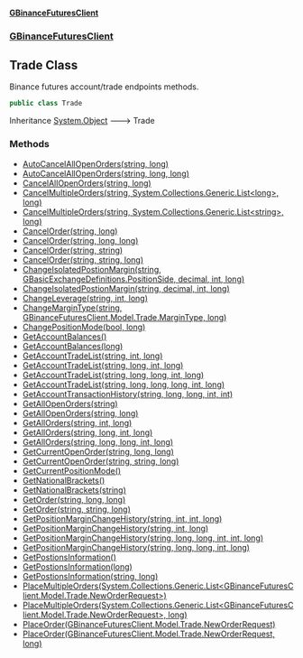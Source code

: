#### [GBinanceFuturesClient](./index.md 'index')
### [GBinanceFuturesClient](./GBinanceFuturesClient.md 'GBinanceFuturesClient')
## Trade Class
Binance futures account/trade endpoints methods.  
```csharp
public class Trade
```
Inheritance [System.Object](https://docs.microsoft.com/en-us/dotnet/api/System.Object 'System.Object') &#129106; Trade  
### Methods
- [AutoCancelAllOpenOrders(string, long)](./GBinanceFuturesClient-Trade-AutoCancelAllOpenOrders(string_long).md 'GBinanceFuturesClient.Trade.AutoCancelAllOpenOrders(string, long)')
- [AutoCancelAllOpenOrders(string, long, long)](./GBinanceFuturesClient-Trade-AutoCancelAllOpenOrders(string_long_long).md 'GBinanceFuturesClient.Trade.AutoCancelAllOpenOrders(string, long, long)')
- [CancelAllOpenOrders(string, long)](./GBinanceFuturesClient-Trade-CancelAllOpenOrders(string_long).md 'GBinanceFuturesClient.Trade.CancelAllOpenOrders(string, long)')
- [CancelMultipleOrders(string, System.Collections.Generic.List&lt;long&gt;, long)](./GBinanceFuturesClient-Trade-CancelMultipleOrders(string_System-Collections-Generic-List-long-_long).md 'GBinanceFuturesClient.Trade.CancelMultipleOrders(string, System.Collections.Generic.List&lt;long&gt;, long)')
- [CancelMultipleOrders(string, System.Collections.Generic.List&lt;string&gt;, long)](./GBinanceFuturesClient-Trade-CancelMultipleOrders(string_System-Collections-Generic-List-string-_long).md 'GBinanceFuturesClient.Trade.CancelMultipleOrders(string, System.Collections.Generic.List&lt;string&gt;, long)')
- [CancelOrder(string, long)](./GBinanceFuturesClient-Trade-CancelOrder(string_long).md 'GBinanceFuturesClient.Trade.CancelOrder(string, long)')
- [CancelOrder(string, long, long)](./GBinanceFuturesClient-Trade-CancelOrder(string_long_long).md 'GBinanceFuturesClient.Trade.CancelOrder(string, long, long)')
- [CancelOrder(string, string)](./GBinanceFuturesClient-Trade-CancelOrder(string_string).md 'GBinanceFuturesClient.Trade.CancelOrder(string, string)')
- [CancelOrder(string, string, long)](./GBinanceFuturesClient-Trade-CancelOrder(string_string_long).md 'GBinanceFuturesClient.Trade.CancelOrder(string, string, long)')
- [ChangeIsolatedPostionMargin(string, GBasicExchangeDefinitions.PositionSide, decimal, int, long)](./GBinanceFuturesClient-Trade-ChangeIsolatedPostionMargin(string_GBasicExchangeDefinitions-PositionSide_decimal_int_long).md 'GBinanceFuturesClient.Trade.ChangeIsolatedPostionMargin(string, GBasicExchangeDefinitions.PositionSide, decimal, int, long)')
- [ChangeIsolatedPostionMargin(string, decimal, int, long)](./GBinanceFuturesClient-Trade-ChangeIsolatedPostionMargin(string_decimal_int_long).md 'GBinanceFuturesClient.Trade.ChangeIsolatedPostionMargin(string, decimal, int, long)')
- [ChangeLeverage(string, int, long)](./GBinanceFuturesClient-Trade-ChangeLeverage(string_int_long).md 'GBinanceFuturesClient.Trade.ChangeLeverage(string, int, long)')
- [ChangeMarginType(string, GBinanceFuturesClient.Model.Trade.MarginType, long)](./GBinanceFuturesClient-Trade-ChangeMarginType(string_GBinanceFuturesClient-Model-Trade-MarginType_long).md 'GBinanceFuturesClient.Trade.ChangeMarginType(string, GBinanceFuturesClient.Model.Trade.MarginType, long)')
- [ChangePositionMode(bool, long)](./GBinanceFuturesClient-Trade-ChangePositionMode(bool_long).md 'GBinanceFuturesClient.Trade.ChangePositionMode(bool, long)')
- [GetAccountBalances()](./GBinanceFuturesClient-Trade-GetAccountBalances().md 'GBinanceFuturesClient.Trade.GetAccountBalances()')
- [GetAccountBalances(long)](./GBinanceFuturesClient-Trade-GetAccountBalances(long).md 'GBinanceFuturesClient.Trade.GetAccountBalances(long)')
- [GetAccountTradeList(string, int, long)](./GBinanceFuturesClient-Trade-GetAccountTradeList(string_int_long).md 'GBinanceFuturesClient.Trade.GetAccountTradeList(string, int, long)')
- [GetAccountTradeList(string, long, int, long)](./GBinanceFuturesClient-Trade-GetAccountTradeList(string_long_int_long).md 'GBinanceFuturesClient.Trade.GetAccountTradeList(string, long, int, long)')
- [GetAccountTradeList(string, long, long, int, long)](./GBinanceFuturesClient-Trade-GetAccountTradeList(string_long_long_int_long).md 'GBinanceFuturesClient.Trade.GetAccountTradeList(string, long, long, int, long)')
- [GetAccountTradeList(string, long, long, long, int, long)](./GBinanceFuturesClient-Trade-GetAccountTradeList(string_long_long_long_int_long).md 'GBinanceFuturesClient.Trade.GetAccountTradeList(string, long, long, long, int, long)')
- [GetAccountTransactionHistory(string, long, long, int, int)](./GBinanceFuturesClient-Trade-GetAccountTransactionHistory(string_long_long_int_int).md 'GBinanceFuturesClient.Trade.GetAccountTransactionHistory(string, long, long, int, int)')
- [GetAllOpenOrders(string)](./GBinanceFuturesClient-Trade-GetAllOpenOrders(string).md 'GBinanceFuturesClient.Trade.GetAllOpenOrders(string)')
- [GetAllOpenOrders(string, long)](./GBinanceFuturesClient-Trade-GetAllOpenOrders(string_long).md 'GBinanceFuturesClient.Trade.GetAllOpenOrders(string, long)')
- [GetAllOrders(string, int, long)](./GBinanceFuturesClient-Trade-GetAllOrders(string_int_long).md 'GBinanceFuturesClient.Trade.GetAllOrders(string, int, long)')
- [GetAllOrders(string, long, int, long)](./GBinanceFuturesClient-Trade-GetAllOrders(string_long_int_long).md 'GBinanceFuturesClient.Trade.GetAllOrders(string, long, int, long)')
- [GetAllOrders(string, long, long, int, long)](./GBinanceFuturesClient-Trade-GetAllOrders(string_long_long_int_long).md 'GBinanceFuturesClient.Trade.GetAllOrders(string, long, long, int, long)')
- [GetCurrentOpenOrder(string, long, long)](./GBinanceFuturesClient-Trade-GetCurrentOpenOrder(string_long_long).md 'GBinanceFuturesClient.Trade.GetCurrentOpenOrder(string, long, long)')
- [GetCurrentOpenOrder(string, string, long)](./GBinanceFuturesClient-Trade-GetCurrentOpenOrder(string_string_long).md 'GBinanceFuturesClient.Trade.GetCurrentOpenOrder(string, string, long)')
- [GetCurrentPositionMode()](./GBinanceFuturesClient-Trade-GetCurrentPositionMode().md 'GBinanceFuturesClient.Trade.GetCurrentPositionMode()')
- [GetNationalBrackets()](./GBinanceFuturesClient-Trade-GetNationalBrackets().md 'GBinanceFuturesClient.Trade.GetNationalBrackets()')
- [GetNationalBrackets(string)](./GBinanceFuturesClient-Trade-GetNationalBrackets(string).md 'GBinanceFuturesClient.Trade.GetNationalBrackets(string)')
- [GetOrder(string, long, long)](./GBinanceFuturesClient-Trade-GetOrder(string_long_long).md 'GBinanceFuturesClient.Trade.GetOrder(string, long, long)')
- [GetOrder(string, string, long)](./GBinanceFuturesClient-Trade-GetOrder(string_string_long).md 'GBinanceFuturesClient.Trade.GetOrder(string, string, long)')
- [GetPositionMarginChangeHistory(string, int, int, long)](./GBinanceFuturesClient-Trade-GetPositionMarginChangeHistory(string_int_int_long).md 'GBinanceFuturesClient.Trade.GetPositionMarginChangeHistory(string, int, int, long)')
- [GetPositionMarginChangeHistory(string, int, long)](./GBinanceFuturesClient-Trade-GetPositionMarginChangeHistory(string_int_long).md 'GBinanceFuturesClient.Trade.GetPositionMarginChangeHistory(string, int, long)')
- [GetPositionMarginChangeHistory(string, long, long, int, int, long)](./GBinanceFuturesClient-Trade-GetPositionMarginChangeHistory(string_long_long_int_int_long).md 'GBinanceFuturesClient.Trade.GetPositionMarginChangeHistory(string, long, long, int, int, long)')
- [GetPositionMarginChangeHistory(string, long, long, int, long)](./GBinanceFuturesClient-Trade-GetPositionMarginChangeHistory(string_long_long_int_long).md 'GBinanceFuturesClient.Trade.GetPositionMarginChangeHistory(string, long, long, int, long)')
- [GetPostionsInformation()](./GBinanceFuturesClient-Trade-GetPostionsInformation().md 'GBinanceFuturesClient.Trade.GetPostionsInformation()')
- [GetPostionsInformation(long)](./GBinanceFuturesClient-Trade-GetPostionsInformation(long).md 'GBinanceFuturesClient.Trade.GetPostionsInformation(long)')
- [GetPostionsInformation(string, long)](./GBinanceFuturesClient-Trade-GetPostionsInformation(string_long).md 'GBinanceFuturesClient.Trade.GetPostionsInformation(string, long)')
- [PlaceMultipleOrders(System.Collections.Generic.List&lt;GBinanceFuturesClient.Model.Trade.NewOrderRequest&gt;)](./GBinanceFuturesClient-Trade-PlaceMultipleOrders(System-Collections-Generic-List-GBinanceFuturesClient-Model-Trade-NewOrderRequest-).md 'GBinanceFuturesClient.Trade.PlaceMultipleOrders(System.Collections.Generic.List&lt;GBinanceFuturesClient.Model.Trade.NewOrderRequest&gt;)')
- [PlaceMultipleOrders(System.Collections.Generic.List&lt;GBinanceFuturesClient.Model.Trade.NewOrderRequest&gt;, long)](./GBinanceFuturesClient-Trade-PlaceMultipleOrders(System-Collections-Generic-List-GBinanceFuturesClient-Model-Trade-NewOrderRequest-_long).md 'GBinanceFuturesClient.Trade.PlaceMultipleOrders(System.Collections.Generic.List&lt;GBinanceFuturesClient.Model.Trade.NewOrderRequest&gt;, long)')
- [PlaceOrder(GBinanceFuturesClient.Model.Trade.NewOrderRequest)](./GBinanceFuturesClient-Trade-PlaceOrder(GBinanceFuturesClient-Model-Trade-NewOrderRequest).md 'GBinanceFuturesClient.Trade.PlaceOrder(GBinanceFuturesClient.Model.Trade.NewOrderRequest)')
- [PlaceOrder(GBinanceFuturesClient.Model.Trade.NewOrderRequest, long)](./GBinanceFuturesClient-Trade-PlaceOrder(GBinanceFuturesClient-Model-Trade-NewOrderRequest_long).md 'GBinanceFuturesClient.Trade.PlaceOrder(GBinanceFuturesClient.Model.Trade.NewOrderRequest, long)')
